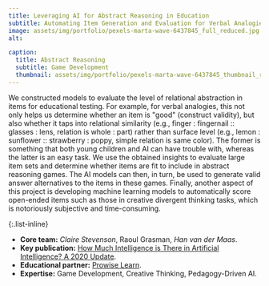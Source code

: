 ```yaml
---
title: Leveraging AI for Abstract Reasoning in Education
subtitle: Automating Item Generation and Evaluation for Verbal Analogies and Divergent Thinking
image: assets/img/portfolio/pexels-marta-wave-6437845_full_reduced.jpg
alt: 

caption:
  title: Abstract Reasoning
  subtitle: Game Development
  thumbnail: assets/img/portfolio/pexels-marta-wave-6437845_thumbnail_reduced.jpg
---
```


We constructed models to evaluate the level of relational abstraction in items for educational testing. For example, for verbal analogies, this not only helps us determine whether an item is "good" (construct validity), but also whether it taps into relational similarity (e.g., finger : fingernail :: glasses : lens, relation is whole : part) rather than surface level (e.g., lemon : sunflower :: strawberry : poppy, simple relation is same color). The former is something that both young children and AI can have trouble with, whereas the latter is an easy task. We use the obtained insights to evaluate large item sets and determine whether items are fit to include in abstract reasoning games. The AI models can then, in turn, be used to generate valid answer alternatives to the items in these games. Finally, another aspect of this project is developing machine learning models to automatically score open-ended items such as those in creative divergent thinking tasks, which is notoriously subjective and time-consuming.

{:.list-inline}
- **Core team:** *Claire Stevenson*, Raoul Grasman, *Han van der Maas*.
- **Key publication:** [How Much Intelligence is There in Artificial Intelligence? A 2020 Update](https://doi.org/10.1016/j.intell.2021.101548).
- **Educational partner:** [Prowise Learn](https://www.prowise.com/en/prowise-learn/).
- **Expertise:** Game Development, Creative Thinking, Pedagogy-Driven AI.
